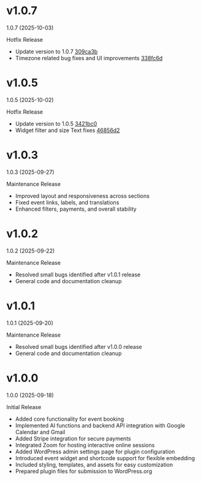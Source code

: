 # v1.0.7

1.0.7 (2025-10-03)

Hotfix Release

- Update version to 1.0.7 [309ca3b](https://github.com/coderisetechnologiesinc/servvai-event-booking/commit/309ca3b)
- Timezone related bug fixes and UI improvements [338fc6d](https://github.com/coderisetechnologiesinc/servvai-event-booking/commit/338fc6d)

# v1.0.5

1.0.5 (2025-10-02)

Hotfix Release

- Update version to 1.0.5 [3421bc0](https://github.com/coderisetechnologiesinc/servvai-event-booking/commit/3421bc0)
- Widget filter and size Text fixes [46856d2](https://github.com/coderisetechnologiesinc/servvai-event-booking/commit/46856d2)

# v1.0.3

1.0.3 (2025-09-27)

Maintenance Release
- Improved layout and responsiveness across sections
- Fixed event links, labels, and translations
- Enhanced filters, payments, and overall stability

# v1.0.2

1.0.2 (2025-09-22)

Maintenance Release

- Resolved small bugs identified after v1.0.1 release
- General code and documentation cleanup

# v1.0.1

1.0.1 (2025-09-20)

Maintenance Release

- Resolved small bugs identified after v1.0.0 release
- General code and documentation cleanup

# v1.0.0

1.0.0 (2025-09-18)

Initial Release

- Added core functionality for event booking
- Implemented AI functions and backend API integration with Google Calendar and Gmail
- Added Stripe integration for secure payments
- Integrated Zoom for hosting interactive online sessions
- Added WordPress admin settings page for plugin configuration
- Introduced event widget and shortcode support for flexible embedding
- Included styling, templates, and assets for easy customization
- Prepared plugin files for submission to WordPress.org
